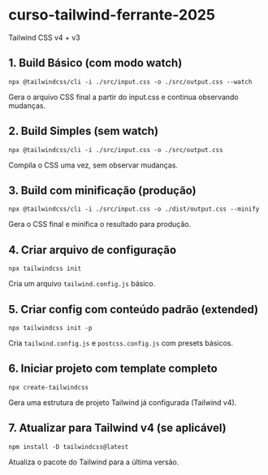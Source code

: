 # curso-tailwind-ferrante-2025
Tailwind CSS v4 + v3

## 1. Build Básico (com modo watch)
```
npx @tailwindcss/cli -i ./src/input.css -o ./src/output.css --watch
```
Gera o arquivo CSS final a partir do input.css e continua observando mudanças.

## 2. Build Simples (sem watch)
```
npx @tailwindcss/cli -i ./src/input.css -o ./src/output.css
```
Compila o CSS uma vez, sem observar mudanças.

## 3. Build com minificação (produção)
```
npx @tailwindcss/cli -i ./src/input.css -o ./dist/output.css --minify
```
Gera o CSS final e minifica o resultado para produção.

## 4. Criar arquivo de configuração
```
npx tailwindcss init
```
Cria um arquivo `tailwind.config.js` básico.

## 5. Criar config com conteúdo padrão (extended)
```
npx tailwindcss init -p
```
Cria `tailwind.config.js` e `postcss.config.js` com presets básicos.

## 6. Iniciar projeto com template completo
```
npx create-tailwindcss
```
Gera uma estrutura de projeto Tailwind já configurada (Tailwind v4).

## 7. Atualizar para Tailwind v4 (se aplicável)
```
npm install -D tailwindcss@latest
```
Atualiza o pacote do Tailwind para a última versão.